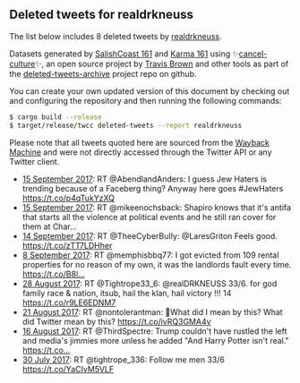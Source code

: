 ## Deleted tweets for realdrkneuss

The list below includes 8 deleted tweets by
[realdrkneuss](https://twitter.com/realdrkneuss).


Datasets generated by [SalishCoast 161](https://twitter.com/SalishCoastA) and [Karma 161](https://twitter.com/KarmaOneSixOne)
using ✨[cancel-culture](https://github.com/travisbrown/cancel-culture)✨, an open source project by [Travis Brown](https://twitter.com/travisbrown) 
and other tools as part of the [deleted-tweets-archive](https://github.com/salcoast/deleted-tweets-archive/) project repo on github.


You can create your own updated version of this document by checking out and configuring the
repository and then running the following commands:

```bash
$ cargo build --release
$ target/release/twcc deleted-tweets --report realdrkneuss
```

Please note that all tweets quoted here are sourced from the
[Wayback Machine](https://web.archive.org) and were not directly accessed through the Twitter API or
any Twitter client.

* [15 September 2017](https://web.archive.org/web/20170915145334/https://twitter.com/realDRKNEUSS/status/908705356863426561): RT @AbendlandAnders: I guess Jew Haters is trending because of a Faceberg thing? Anyway here goes  #JewHaters https://t.co/p4qTukYzXQ
* [15 September 2017](https://web.archive.org/web/20170915111610/https://twitter.com/realDRKNEUSS/status/908650646374674434): RT @mikeenochsback: Shapiro knows that it's antifa that starts all the violence at political events and he still ran cover for them at Char…
* [14 September 2017](https://web.archive.org/web/20170914220829/https://twitter.com/realDRKNEUSS/status/908452419343970304): RT @TheeCyberBuIIy: @LaresGriton Feels good. https://t.co/zTT7LDHher
* [ 8 September 2017](https://web.archive.org/web/20170908174310/https://twitter.com/realDRKNEUSS/status/906211323041771521): RT @memphisbbq77: I got evicted from 109 rental properties for no reason of my own, it was the landlords fault every time. https://t.co/B8l…
* [28 August 2017](https://web.archive.org/web/20170828215859/https://twitter.com/realDRKNEUSS/status/902289434892259333): RT @Tightrope33_6: @realDRKNEUSS  33/6. for god family race &amp; nation, itsub, hail the klan, hail victory !!! 14 https://t.co/r9LE6EDNM7
* [21 August 2017](https://web.archive.org/web/20170821020931/https://twitter.com/realDRKNEUSS/status/899453380757790720): RT @nontolerantman: 🤔What did I mean by this? What did Twitter mean by this? https://t.co/ivRQ3GMA4v
* [16 August 2017](https://web.archive.org/web/20170816115141/https://twitter.com/realDRKNEUSS/status/897787948439134208): RT @ThirdSpectre: Trump couldn't have rustled the left and media's jimmies more unless he added "And Harry Potter isn't real." https://t.co…
* [30 July 2017](https://web.archive.org/web/20170730205620/https://twitter.com/realDRKNEUSS/status/891764420417900544): RT @tightrope_336: Follow me men 33/6 https://t.co/YaCIvM5VLF
